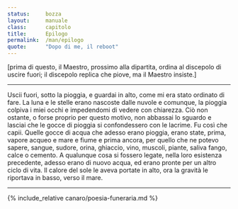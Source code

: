```yaml
---
status:     bozza
layout:     manuale
class:      capitolo
title:      Epilogo
permalink:  /man/epilogo
quote:      "Dopo di me, il reboot"
---
```



<!--

    @todo - differenza fra verità epistemica e verità realista in Filosofia di House, pag. 100 e seguenti 
    @todo - le teorie di W., secondo cui la metafisica è un uso pervertito del linguaggio, tocca che me la studio
-->

<!--
Ti è mai passato per la testa, che tutta questa teoria potrebbe essere sbagliata?
Che potrei essere davvero pazzo, come dicono i tuoi confratelli?
Wittgenstein a trent'anni, definì una filosofia che egli stesso, dieci anni dopo, rinnegò a favore di un nuovo credo. 
Se fosse vissuto per altri trent'anni, avrebbe cambiato ancora idea?

La storia dell'Umanità è costellata di fedi bizzarre, ciascuna con il suo bravo seguito di fedeli.
Cosa ti fa pensare, che lo Spazionismo sia diverso?
Il fatto che possa dare una risposta razionale e coerente ad alcuni fenomeni che altrimenti sarebbero senza spiegazione non vuol dire necessariamente che corrisponda a verità.

I suoi assiomi sembrano trovare conferma nella realtà, ma questo cosa conta?
Potremmo essere noi, che non ci accorgiamo degli errori.
Abbiamo creduto per centinaja di anni che il Sole girasse intorno alla terra e anche quella era un'ipotesi confortata dai fatti, almeno apparentemente.

-->

[prima di questo, il Maestro, prossimo alla dipartita, ordina al
discepolo di uscire fuori; il discepolo replica che piove, ma il Maestro
insiste.]<br />

---

Uscii fuori, sotto la pioggia, e guardai in alto, come mi era stato
ordinato di fare.
La luna e le stelle erano nascoste dalle nuvole e comunque, la pioggia
colpiva i miei occhi e impedendomi di vedere con chiarezza.
Ciò non ostante, o forse proprio per questo motivo, non abbassai lo
sguardo e lasciai che le gocce di pioggia si confondessero con le
lacrime. Fu così che capii.
Quelle gocce di acqua che adesso erano pioggia, erano state, prima,
vapore acqueo e mare e fiume e prima ancora, per quello che ne potevo
sapere, sangue, sudore, orina, ghiaccio, vino, muscoli, piante, saliva
fango, calce o cemento.
A qualunque cosa si fossero legate, nella loro esistenza precedente,
adesso erano di nuovo acqua, ed erano pronte per un altro ciclo di vita.
Il calore del sole le aveva portate in alto, ora la gravità le riportava
in basso, verso il mare.

<!--
Tornai nella cella del Maestro Canaro per dirgli che avevo capito, ma lui aveva gli occhi ch    
-->

---

{% include_relative canaro/poesia-funeraria.md %}

